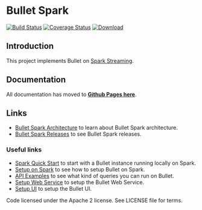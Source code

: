# Bullet Spark

[![Build Status](https://travis-ci.com/bullet-db/bullet-spark.svg?branch=master)](https://travis-ci.com/bullet-db/bullet-spark) [![Coverage Status](https://coveralls.io/repos/github/bullet-db/bullet-spark/badge.svg?branch=master)](https://coveralls.io/github/bullet-db/bullet-spark?branch=master) [![Download](https://api.bintray.com/packages/yahoo/maven/bullet-spark/images/download.svg) ](https://bintray.com/yahoo/maven/bullet-spark/_latestVersion)

## Introduction

This project implements Bullet on [Spark Streaming](https://spark.apache.org/streaming).

## Documentation

All documentation has moved to **[Github Pages here](https://bullet-db.github.io/)**.

## Links

* [Bullet Spark Architecture](https://bullet-db.github.io/backend/spark-architecture/) to learn about Bullet Spark architecture.
* [Bullet Spark Releases](https://bullet-db.github.io/releases/#bullet-spark) to see Bullet Spark releases.

### Useful links

* [Spark Quick Start](https://bullet-db.github.io/quick-start/spark) to start with a Bullet instance running locally on Spark.
* [Setup on Spark](https://bullet-db.github.io/backend/spark-setup/) to see how to setup Bullet on Spark.
* [API Examples](https://bullet-db.github.io/ws/examples/) to see what kind of queries you can run on Bullet.
* [Setup Web Service](https://bullet-db.github.io/ws/setup/) to setup the Bullet Web Service.
* [Setup UI](https://bullet-db.github.io/ui/setup/) to setup the Bullet UI.

Code licensed under the Apache 2 license. See LICENSE file for terms.
